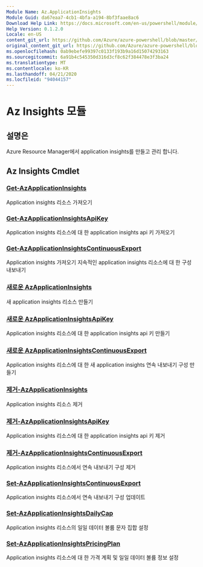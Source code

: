 ```yaml
---
Module Name: Az.ApplicationInsights
Module Guid: da67eaa7-4cb1-4bfa-a194-8bf3faae8ac6
Download Help Link: https://docs.microsoft.com/en-us/powershell/module/az.applicationinsights
Help Version: 0.1.2.0
Locale: en-US
content_git_url: https://github.com/Azure/azure-powershell/blob/master/src/ApplicationInsights/ApplicationInsights/help/Az.ApplicationInsights.md
original_content_git_url: https://github.com/Azure/azure-powershell/blob/master/src/ApplicationInsights/ApplicationInsights/help/Az.ApplicationInsights.md
ms.openlocfilehash: 0ab9ebefe99397c0133f193b9a16d15074293163
ms.sourcegitcommit: 6a91b4c545350d316d3cf8c62f384478e3f3ba24
ms.translationtype: MT
ms.contentlocale: ko-KR
ms.lasthandoff: 04/21/2020
ms.locfileid: "94044157"
---
```

# Az Insights 모듈
## 설명은
Azure Resource Manager에서 application insights를 만들고 관리 합니다.

## Az Insights Cmdlet
### [Get-AzApplicationInsights](Get-AzApplicationInsights.md)
Application insights 리소스 가져오기

### [Get-AzApplicationInsightsApiKey](Get-AzApplicationInsightsApiKey.md)
Application insights 리소스에 대 한 application insights api 키 가져오기

### [Get-AzApplicationInsightsContinuousExport](Get-AzApplicationInsightsContinuousExport.md)
Application insights 가져오기 지속적인 application insights 리소스에 대 한 구성 내보내기

### [새로운 AzApplicationInsights](New-AzApplicationInsights.md)
새 application insights 리소스 만들기

### [새로운 AzApplicationInsightsApiKey](New-AzApplicationInsightsApiKey.md)
Application insights 리소스에 대 한 application insights api 키 만들기

### [새로운 AzApplicationInsightsContinuousExport](New-AzApplicationInsightsContinuousExport.md)
Application insights 리소스에 대 한 새 application insights 연속 내보내기 구성 만들기

### [제거-AzApplicationInsights](Remove-AzApplicationInsights.md)
Application insights 리소스 제거

### [제거-AzApplicationInsightsApiKey](Remove-AzApplicationInsightsApiKey.md)
Application insights 리소스에 대 한 application insights api 키 제거

### [제거-AzApplicationInsightsContinuousExport](Remove-AzApplicationInsightsContinuousExport.md)
Application insights 리소스에서 연속 내보내기 구성 제거

### [Set-AzApplicationInsightsContinuousExport](Set-AzApplicationInsightsContinuousExport.md)
Application insights 리소스에서 연속 내보내기 구성 업데이트

### [Set-AzApplicationInsightsDailyCap](Set-AzApplicationInsightsDailyCap.md)
Application insights 리소스의 일일 데이터 볼륨 문자 집합 설정

### [Set-AzApplicationInsightsPricingPlan](Set-AzApplicationInsightsPricingPlan.md)
Application insights 리소스에 대 한 가격 계획 및 일일 데이터 볼륨 정보 설정

